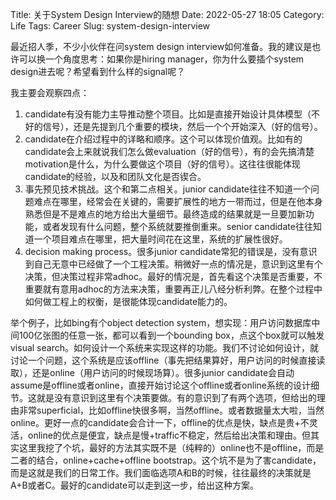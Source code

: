 Title: 关于System Design Interview的随想
Date: 2022-05-27 18:05
Category: Life
Tags: Career
Slug: system-design-interview

最近招人季，不少小伙伴在问system design interview如何准备。我的建议是也许可以换一个角度思考：如果你是hiring manager，你为什么要插个system design进去呢？希望看到什么样的signal呢？

我主要会观察四点：

1. candidate有没有能力主导推动整个项目。比如是直接开始设计具体模型（不好的信号），还是先提到几个重要的模块，然后一个个开始深入（好的信号）。
2. candidate在介绍过程中的详略和顺序。这个可以体现价值观。比如有的candidate会上来就说我们怎么做evaluation（好的信号），有的会先搞清楚motivation是什么，为什么要做这个项目（好的信号）。这往往很能体现candidate的经验，以及和团队文化是否锲合。
3. 事先预见技术挑战。这个和第二点相关。junior candidate往往不知道一个问题难点在哪里，经常会在关键的，需要扩展性的地方一带而过，但是在他本身熟悉但是不是难点的地方给出大量细节。最终造成的结果就是一旦要加新功能，或者发现有什么问题，整个系统就要推倒重来。senior candidate往往知道一个项目难点在哪里，把大量时间花在这里，系统的扩展性很好。
4. decision making process。很多junior candidate常犯的错误是，没有意识到自己无意中已经做了一个工程决策。稍微好一点的情况是，意识到这里有个决策，但决策过程非常adhoc。最好的情况是，首先看这个决策是否重要，不重要就有意用adhoc的方法来决策，重要再正儿八经分析利弊。在整个过程中如何做工程上的权衡，是很能体现candidate能力的。

举个例子，比如bing有个object detection system，想实现：用户访问数据库中间100亿张图的任意一张，都可以看到一个bounding box，点这个box就可以触发visual search。如何设计一个系统来实现这样的功能。我们不讨论如何设计，就讨论一个问题，这个系统是应该offline（事先把结果算好，用户访问的时候直接读取），还是online（用户访问的时候现场算）。很多junior candidate会自动assume是offline或者online，直接开始讨论这个offline或者online系统的设计细节。这就是没有意识到这里有个决策要做。有的意识到了有两个选项，但给出的理由非常superficial，比如offline快很多啊，当然offline。或者数据量太大啦，当然online。更好一点的candidate会合计一下，offline的优点是快，缺点是贵+不灵活，online的优点是便宜，缺点是慢+traffic不稳定，然后给出决策和理由。但其实这里我挖了个坑，最好的方法其实既不是（纯粹的）online也不是offline，而是二者的结合，online+cache+offline bootstrap。这个坑不是为了害candidate，而是这就是我们的日常工作。我们面临选项A和B的时候，往往最终的决策就是A+B或者C。最好的candidate可以走到这一步，给出这种方案。